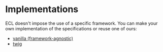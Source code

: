 # Implementations

ECL doesn't impose the use of a specific framework. You can make your own implementation of the specifications or reuse one of ours:

- [vanilla (framework-agnostic)](./vanilla)
- [twig](./twig)
